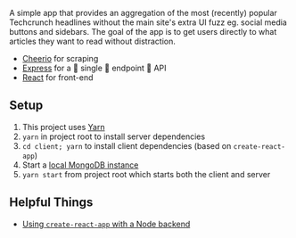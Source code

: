A simple app that provides an aggregation of the most (recently) popular Techcrunch headlines without the main site's extra UI fuzz eg. social media buttons and sidebars. The goal of the app is to get users directly to what articles they want to read without distraction.

* [Cheerio](https://cheerio.js.org/) for scraping
* [Express](https://expressjs.com/) for a :clap: single :clap: endpoint :clap: API
* [React](https://facebook.github.io/react/) for front-end

## Setup
1. This project uses [Yarn](https://yarnpkg.com/en/docs/install)
2. `yarn` in project root to install server dependencies
3. `cd client; yarn` to install client dependencies (based on `create-react-app`)
4. Start a [local MongoDB instance](https://docs.mongodb.com/manual/reference/program/mongod/)
5. `yarn start` from project root which starts both the client and server

## Helpful Things
* [Using `create-react-app` with a Node backend](https://www.fullstackreact.com/articles/using-create-react-app-with-a-server/)
